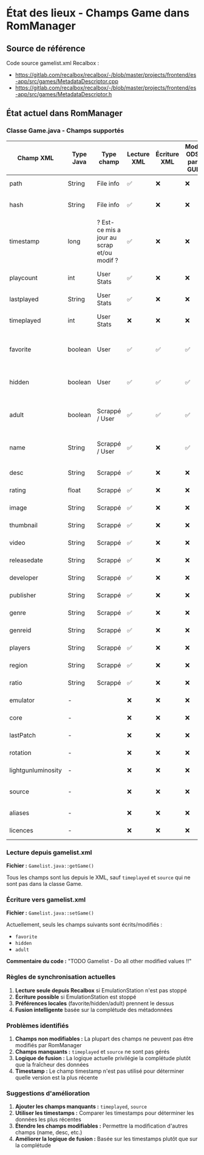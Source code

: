 # État des lieux - Champs Game dans RomManager

## Source de référence

Code source gamelist.xml Recalbox :

- https://gitlab.com/recalbox/recalbox/-/blob/master/projects/frontend/es-app/src/games/MetadataDescriptor.cpp
- https://gitlab.com/recalbox/recalbox/-/blob/master/projects/frontend/es-app/src/games/MetadataDescriptor.h

## État actuel dans RomManager

### Classe Game.java - Champs supportés

| Champ XML          | Type Java | Type champ                                 | Lecture XML | Écriture XML | Mod. ODS par GUI |     | TODO                             | Règle fusion | Utilisation                         |
| ------------------ | --------- | ------------------------------------------ | ----------- | ------------ | ---------------- | --- | -------------------------------- | ------------ | ----------------------------------- |
| path               | String    | File info                                  | ✅          | ❌           | ❌               |     | ok (Clé)                         | Base         | Chemin du fichier ROM               |
| hash               | String    | File info                                  | ✅          | ❌           | ❌               |     | Calculer en local et comparer    | Base         | Hash CRC32 du ROM                   |
| timestamp          | long      | ? Est-ce mis a jour au scrap et/ou modif ? | ✅          | ❌           | ❌               |     | Utiliser pour savoir plus récent | Plus récent  | Timestamp de dernière modification  |
| playcount          | int       | User Stats                                 | ✅          | ❌           | ❌               |     | Prendre de recalbox              | Maximum      | Nombre de parties jouées            |
| lastplayed         | String    | User Stats                                 | ✅          | ❌           | ❌               |     | Prendre de recalbox              | Plus récent  | Dernière fois joué                  |
| timeplayed         | int       | User Stats                                 | ❌          | ❌           | ❌               |     | Lre de recalbox et afficher      | -            | Temps total de jeu (en secondes)    |
| favorite           | boolean   | User                                       | ✅          | ✅           | ✅               |     | Sync, le plus récemment modifié  | Local        | Jeu favori (préférence utilisateur) |
| hidden             | boolean   | User                                       | ✅          | ✅           | ✅               |     | Sync, le plus récemment modifié  | Local        | Jeu caché (préférence utilisateur)  |
| adult              | boolean   | Scrappé / User                             | ✅          | ✅           | ✅               |     | Sync, le plus récemment modifié  | Local        | Jeu adulte (préférence utilisateur) |
| name               | String    | Scrappé / User                             | ✅          | ❌           | ✅               |     | Sync, le plus récemment modifié  | Base         | Nom du jeu                          |
| desc               | String    | Scrappé                                    | ✅          | ❌           | ❌               |     | Prendre de recalbox              | Plus complet | Description                         |
| rating             | float     | Scrappé                                    | ✅          | ❌           | ❌               |     | Prendre de recalbox              | Plus élevé   | Note/évaluation                     |
| image              | String    | Scrappé                                    | ✅          | ❌           | ❌               |     | Prendre de recalbox              | Plus complet | Chemin de l'image                   |
| thumbnail          | String    | Scrappé                                    | ✅          | ❌           | ❌               |     | Prendre de recalbox              | Plus complet | Chemin du thumbnail                 |
| video              | String    | Scrappé                                    | ✅          | ❌           | ❌               |     | Prendre de recalbox              | Plus complet | Chemin de la vidéo                  |
| releasedate        | String    | Scrappé                                    | ✅          | ❌           | ❌               |     | Prendre de recalbox              | Plus récent  | Date de sortie                      |
| developer          | String    | Scrappé                                    | ✅          | ❌           | ❌               |     | Prendre de recalbox              | Plus complet | Développeur                         |
| publisher          | String    | Scrappé                                    | ✅          | ❌           | ❌               |     | Prendre de recalbox              | Plus complet | Éditeur                             |
| genre              | String    | Scrappé                                    | ✅          | ❌           | ❌               |     | Prendre de recalbox              | Plus complet | Genre                               |
| genreid            | String    | Scrappé                                    | ✅          | ❌           | ❌               |     | Prendre de recalbox              | Base         | ID du genre                         |
| players            | String    | Scrappé                                    | ✅          | ❌           | ❌               |     | Prendre de recalbox              | Plus complet | Nombre de joueurs                   |
| region             | String    | Scrappé                                    | ✅          | ❌           | ❌               |     | Prendre de recalbox              | Plus complet | Région                              |
| ratio              | String    | Scrappé                                    | ✅          | ❌           | ❌               |     | Prendre de recalbox              | Plus complet | Ratio d'écran                       |
| emulator           | -         |                                            | ❌          | ❌           | ❌               |     | plus tard, peut etre             | -            | Émulateur                           |
| core               | -         |                                            | ❌          | ❌           | ❌               |     | plus tard, peut etre             | -            | Core de l'émulateur                 |
| lastPatch          | -         |                                            | ❌          | ❌           | ❌               |     | plus tard, peut etre             | -            | Dernier patch appliqué              |
| rotation           | -         |                                            | ❌          | ❌           | ❌               |     | plus tard, peut etre             | -            | Rotation de l'écran                 |
| lightgunluminosity | -         |                                            | ❌          | ❌           | ❌               |     | plus tard, peut etre             | -            | Luminosité du lightgun              |
| source             | -         |                                            | ❌          | ❌           | ❌               |     | plus tard, peut etre             | -            | Source des métadonnées (attribut)   |
| aliases            | -         |                                            | ❌          | ❌           | ❌               |     | plus tard, peut etre             | -            | Alias du jeu                        |
| licences           | -         |                                            | ❌          | ❌           | ❌               |     | plus tard, peut etre             | -            | Licences                            |

### Lecture depuis gamelist.xml

**Fichier :** `Gamelist.java::getGame()`

Tous les champs sont lus depuis le XML, sauf `timeplayed` et `source` qui ne sont pas dans la classe Game.

### Écriture vers gamelist.xml

**Fichier :** `Gamelist.java::setGame()`

Actuellement, seuls les champs suivants sont écrits/modifiés :

- `favorite`
- `hidden`
- `adult`

**Commentaire du code :** "TODO Gamelist - Do all other modified values !!"

### Règles de synchronisation actuelles

1. **Lecture seule depuis Recalbox** si EmulationStation n'est pas stoppé
2. **Écriture possible** si EmulationStation est stoppé
3. **Préférences locales** (favorite/hidden/adult) prennent le dessus
4. **Fusion intelligente** basée sur la complétude des métadonnées

### Problèmes identifiés

1. **Champs non modifiables :** La plupart des champs ne peuvent pas être modifiés par RomManager
2. **Champs manquants :** `timeplayed` et `source` ne sont pas gérés
3. **Logique de fusion :** La logique actuelle privilégie la complétude plutôt que la fraîcheur des données
4. **Timestamp :** Le champ timestamp n'est pas utilisé pour déterminer quelle version est la plus récente

### Suggestions d'amélioration

1. **Ajouter les champs manquants :** `timeplayed`, `source`
2. **Utiliser les timestamps :** Comparer les timestamps pour déterminer les données les plus récentes
3. **Étendre les champs modifiables :** Permettre la modification d'autres champs (name, desc, etc.)
4. **Améliorer la logique de fusion :** Basée sur les timestamps plutôt que sur la complétude